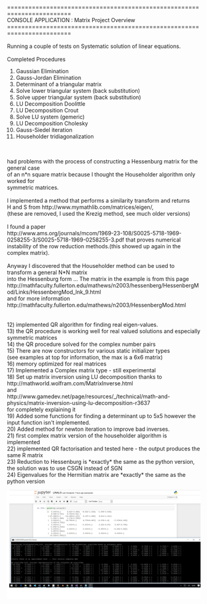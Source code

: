 ========================================================================<br>
    CONSOLE APPLICATION : Matrix Project Overview<br>
========================================================================<br>
<br>
Running a couple of tests on Systematic solution of linear equations.<br>
<br>
Completed Procedures<br>
1) Gaussian Elimination<br>
2) Gauss-Jordan Elimination<br>
3) Determinant of a triangular matrix<br>
4) Solve lower triangular system (back substitution)<br>
5) Solve upper triangular system (back substitution)<br>
6) LU Decomposition Doolittle<br>
7) LU Decomposition Crout<br>
8) Solve LU system (gemeric)<br>
9) LU Decomposition Cholesky<br>
10) Gauss-Siedel iteration<br>
11) Householder tridiagonalization<br>
<br>
<br>
had problems with the process of constructing a Hessenburg matrix for the general case<br>
of an n*n square matrix because I thought the Householder algorithm only worked for <br>
symmetric matrices. <br>
<br>
I implemented a method that performs a similarity transform and returns<br>
H and S from http://www.mymathlib.com/matrices/eigen/, <br>
(these are removed, I used the Krezig method, see much older versions)<br>
<br>
I found a paper<br>
http://www.ams.org/journals/mcom/1969-23-108/S0025-5718-1969-0258255-3/S0025-5718-1969-0258255-3.pdf
that proves numerical instability of the row reduction methods.(this showed up again in the complex matrix).
<br><br>
Anyway I discovered that the Householder method can be used to transform a general N*N matrix<br>
into the Hessenburg form ... The matrix in the example is from this page <br>
http://mathfaculty.fullerton.edu/mathews/n2003/hessenberg/HessenbergMod/Links/HessenbergMod_lnk_9.html<br>
and for more information<br>
http://mathfaculty.fullerton.edu/mathews/n2003/HessenbergMod.html<br>
<br>
<br>
12) implemented QR algorithm for finding real eigen-values. <br>
13) the QR procedure is working well for real valued solutions and especially symmetric matrices<br>
14) the QR procedure solved for the complex number pairs<br>
15) There are now constructors for various static initializer types<br> 
(see examples at top for information, the max is a 6x6 matrix)<br>
16) memory optimized for real matrices<br>
17) Implemented a Complex matrix type - still experimental<br> 
18) Set up matrix inversion using LU decomposition thanks to <br>
http://mathworld.wolfram.com/MatrixInverse.html<br>
and <br>
http://www.gamedev.net/page/resources/_/technical/math-and-physics/matrix-inversion-using-lu-decomposition-r3637<br>
for completely explaining it<br>
19) Added some functions for finding a determinant up to 5x5 however the input function isn't implemented.<br>
20) Added method for newton iteration to improve bad inverses.<br>
21) first complex matrix version of the householder algorithm is implemented<br>
22) implemented QR factorisation and tested here - the output produces the same R matrix<br>
23) Reduction to Hessenburg is *exactly* the same as the python version, the solution was to use CSGN instead of SGN<br> 
24) Eigenvalues for the Hermitian matrix are *exactly* the same as the python version<br> 

<img src="Untitled.jpg"></img><br>


